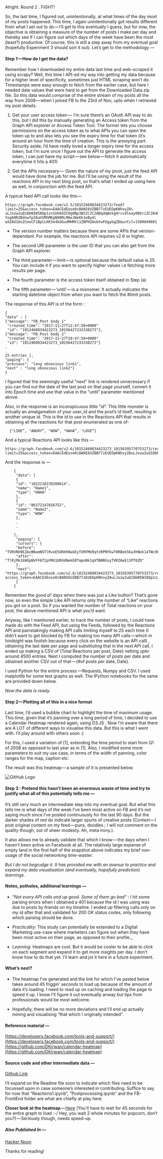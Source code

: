 Alright. Round 2 . FIGHT!

So, the last time, I figured out, unintentionally, at what times of the day most of my posts happened. This time, I again unintentionally got results different from what I set out to do — I’ll get to this eventually I guess, but for now, the objective is obtaining a measure of the number of posts I make per day and thereby see if I can figure out which days of the week have been the most (least?) productive. Of course, this is still a step away from my eventual goal (hopefully Experiment 3 should sort it out). Let’s get to the methodology —

#### Step 1 — How do I get the data?
Remember how I downloaded my entire data last time and web-scraped it using scrapy? Well, this time I API-ed my way into getting my data because for a higher level of specificity, sometimes just HTML scraping won’t do. Timestamps were easy enough to fetch from the earlier case, but here I needed date values that were hard to get from the Downloaded Data.zip file. So this data would comprise of the entire stream of my posts all the way from 2008 — when I joined FB to the 23rd of Nov, upto when I retrieved my post details.

1. Get your user access token — 
I’m sure there’s an OAuth API way to do this, but I did this by manually generating an Access token from the Graph API explorer or Access Token Tool. The former lets you choose permissions on the access token as to what APIs you can open the token up to and also lets you see the expiry time for that token (it’s around an hour from the time of creation. This is the annoying part. Security aside, I’d have really loved a longer expiry time for the access token, but I’m sure once I figure out the API to generate the access token, I can just have my script — see below — fetch it automatically everytime it hits a 401)

2. Get the APIs necessary — 
Given the nature of my pivot, just the feed API would have done the job for me. But I’ll be using the result of the reactions API in my next blog post, so that’s what I ended up using here as well, in conjunction with the feed API.

A typical feed API call looks like this — 

~~~~
https://graph.facebook.com/v2.5/10152460834423273/feed?limit=25&access_token=EAACEdEose0cBANI6UZBB77zEUEOpKNhxyZA\
uLJozw2uQ18bNIW18Qp1zxSUh6OZC0gONp3B5ZCZCZABqdqWxkg9rcvdleay0BVciZCZA46TMk\
Yog60RZBdnwfpZAaVVMhMKgN90RLMAeJWoKk1eByd\
wXZAU16oZCmoCF1BpCLKK3e4kUGudMHMV11ZBPHZAobYwFUgybgZD&until=1500849601 
~~~~

- The version number matters because there are some APIs that version-dependant. For example, the reactions API requires v2.6 or higher.

- The second URI parameter is the user ID that you can also get from the Graph API explorer.

- The third parameter — limit — is optional because the default value is 25. You can include it if you want to specify higher values i.e fetching more results per page.

- The fourth parameter is the access token itself obtained in Step (a)

- The fifth parameter — ‘until’ — is a misnomer. It actually indicates the starting datetime object from when you want to fetch the #limit posts.

The response of this API is of the form :

~~~~
{
"data" : [
{"message": "FB_Post body_1"
 "created_time": "2017–11–27T12:47:50+0000"
 "id": "1012460834423273_10156427233338273"},
{"message": "FB_Post body_2"
 "created_time": "2017–11–27T10:47:50+0000"
 "id": "1012460834423273_10156427233338273"}
.
.
25 entries ],
"paging": { 
"previous": "long obnoxious link1",
"next" : "long obnoxious link2"}
}
~~~~


I figured that the seemingly useful "next” link is rendered unnecessary if you can find out the date of the last post on that page yourself, convert it into Epoch time and use that value in the "until” parameter mentioned above.

Also, in the response is an inconspicuous little "id”. This little monster is actually an amalgamation of your user_id and the post’s id itself, resulting in another unique id. This is the id to use in the Reactions API that results in obtaining all the reactions for that post enumerated as one of-

~~~~  
  {"LIKE”, "ANGRY”, "WOW”, "HAHA”, "LOVE”}
~~~~

And a typical Reactions API looks like this —

~~~~
https://graph.facebook.com/v2.6/10152460834423273_10156395770753273/reactions?limit=25&access_token=EAACEdEose0cBANI6UZBB77zEUEOpKNhxyZAuLJozw2uQ18bNIW18Qp1zxSUh6OZC0gONp3B5ZCZCZABqdqWxkg9rcvdleay0BVciZCZA46TMkYog60RZBdnwfpZAaVVMhMKgN90RLMAeJWoKk1eBydwXZAU16oZCmoCF1BpCLKK3e4kUGudMHMV11ZBPHZAobYwFUgybgZD
~~~~


And the response is —

~~~~
    {
     "data": [
     {
     "id": "1022218239209614",
     "name": "Name1",
     "type": "HAHA"
     },
     {
     "id": "86372147016752",
     "name": "Name2",
     "type": "WOW"
     },
     .
     .

    ],
     "paging": {
     "cursors": {
     "before": "TVRVNU9EZAzBNamN5TlRveE5URXhNakEyTVRFMU9qYzRPRFkwT0RBek56a3hNek14TWc9PQZDZD",
     "after": "TlRjMk1EWXpNVFF6T2pFMU1URXdNekE0TmpnNk1qVTBNRGsyTVRZAeE13PT0ZD"
     },
     "next": "https://graph.facebook.com/v2.6/10152460834423273_10156395770753273/reactions?access_token=EAACEdEose0cBANI6UZBB77zEUEOpKNhxyZAuLJozw2uQ18bNIW18Qp1zxSUh6OZC0gONp3B5ZCZCZABqdqWxkg9rcvdleay0BVciZCZA46TMkYog60RZBdnwfpZAaVVMhMKgN90RLMAeJWoKk1eBydwXZAU16oZCmoCF1BpCLKK3e4kUGudMHMV11ZBPHZAobYwFUgybgZD&pretty=1&limit=25&after=TlRjMk1EWXpNVFF6T2pFMU1URXdNekE0TmpnNk1qVTBNRGsyTVRZAeE13PT0ZD"
     }
    }
~~~~

Remember the good ol’ days when there was just a Like button? That’s gone now, so even the simple Like API returns only the number of “Like” reactions you got on a post. So if you wanted the number of Total reactions on your post, the above mentioned API is what you’d want.

Anyway, like I mentioned earlier, to track the number of posts, I could have made do with the Feed API, but using the Feeds, followed by the Reactions API and painstakingly making API calls limiting myself to 25 each time (I didn’t want to get blocked by FB for making too many API calls — which in hindsight was foolish because every click on the website is an API call) , obtaining the last date per page and substituting that in the next API call, I ended up making a CSV of {Total Reactions per post, Date} netting upto around 4500 entries. Next I computed the number of posts per date and obtained another CSV out of that — {#of posts per date, Date}.

I used Python for the entire process —Requests, Numpy and CSV. I used matplotlib for some test graphs as well. The IPython notebooks for the same are provided down below.

*Now the data is ready.*

#### Step 2 — Plotting all of this in a nice format

Last time, I’d used a bubble chart to highlight the time of maximum usage. This time, given that it’s panning over a long period of time, I decided to use a Calendar Heatmap rendered again, using D3.JS . Now I’m aware that there are A LOT of different ways to visualise this data. But this is what I went with. I’ll play around with others soon :)

For this, I used a variation of [1], extending the time period to start from Q1 of 2008 as opposed to last year as in [1]. Also, I modified some more parameters to suit my use case, in terms of the width of panning, color ranges for the map, caption etc.

The result was this heatmap — a sample of it is presented below.

![GitHub Logo](https://raw.githubusercontent.com/abhiramr/DataViz/master/Fb_Usage/Experiment_2_PostsVisualized/Facebook_Analysis_19_11_2017/1*51gW6LO6TWVp3RJgJFlo5w.png)

#### Step 3 : Pretend this hasn’t been an enormous waste of time and try to justify what all of this potentially tells me —

It’s still very much an intermediate step into my eventual goal. But what this tells me is what days of the week I’ve been most active on FB and it’s not saying much since I’ve posted continuously for the last 90 days. But the darker shades of red do indicate larger spurts of creative posts (Context — I post original content on my feed — puns, doodles ; I will not comment on the quality though, out of sheer modesty. Ah, meta irony.).

It also allows me to already validate that which I know — the days when I haven’t been active on Facebook at all. The relatively large expanse of empty land in the first half of the snapshot above indicates my brief non-usage of the social networking time-waster.

*But I do not begrudge it. It has provided me with an avenue to practice and expand my data visualisation (and eventually, hopefully prediction) learnings.*

#### Notes, potholes, additional learnings —

- _"Not every API calls end up good. Some of them go bad"_ : I hit some parsing errors when I obtained a 401 because the id I was using was due to posts by friends on my timeline. I ended up filtering calls only on my id after that and validated for 200 OK status codes, only following which parsing should be done.

- _Practicality_: This study can potentially be extended to a Digital Marketing use-case where marketers can figure out when they have been most active on their page, as opposed to their profile._

- _Learning_: Heatmaps are cool. But it would be cooler to be able to click on each segment and expand it to get more insights per day. I don’t know how to do that yet. I’ll learn and jot it here in a future experiment.

#### What’s next?

- The heatmap I’ve generated and the link for which I’ve pasted below takes around 45 friggin’ seconds to load up because of the amount of data it’s loading. I need to read up on caching and loading the page to speed it up. I know I’ll figure it out eventually anway but tips from professionals would be most welcome.

- Hopefully, there will be no more deviations and I’ll end up actually mining and visualising “that which I originally intended”.


#### Reference material —

[https://developers.facebook.com/tools-and-support/](https://developers.facebook.com/tools-and-support/)
[https://github.com/DKirwan/calendar-heatmap](https://github.com/DKirwan/calendar-heatmap)

#### Source code and other intermediate data —
[Github Link](https://github.com/abhiramr/DataViz/tree/master/Fb_Usage/Experiment_2_PostsVisualized)

I’ll expand on the Readme file soon to indicate which files need to be focussed upon in case someone’s interested in contributing. Suffice to say for now that “Reactions1.ipynb”, “Postprocessing.ipynb” and the FB-FrontEnd folder are what are chiefly at play here.

__Closer look at the heatmap__ — [Here](https://cdn.rawgit.com/abhiramr/DataViz/41337b35/Fb_Usage/Experiment_2_PostsVisualized/Facebook_Analysis_19_11_2017/FB-FrontEnd/fb_results_viz.html) (You'll have to wait for 45 seconds for the entire graph to load :-/ Hey, you wait 2 whole minutes for popcorn, don’t you?) — Seriously though, needs speed-up.

##### Also Published In —
[Hacker Noon](https://hackernoon.com/data-visualization-experiment-1-f34a10679b8)


Thanks for reading!

